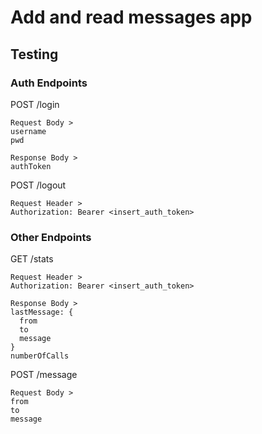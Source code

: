 # Add and read messages app

## Testing

### Auth Endpoints

POST /login

```CLI
Request Body >
username
pwd
```

```CLI
Response Body >
authToken
```

POST /logout

```CLI
Request Header >
Authorization: Bearer <insert_auth_token>
```

### Other Endpoints

GET /stats

```CLI
Request Header >
Authorization: Bearer <insert_auth_token>
```

```CLI
Response Body >
lastMessage: {
  from
  to
  message
}
numberOfCalls
```

POST /message

```CLI
Request Body >
from
to
message
```
